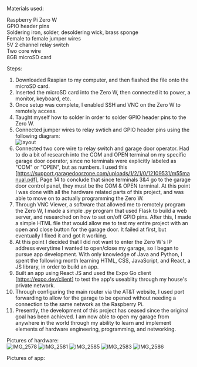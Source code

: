 Materials used:

Raspberry Pi Zero W  
GPIO header pins  
Soldering iron, solder, desoldering wick, brass sponge  
Female to female jumper wires  
5V 2 channel relay switch  
Two core wire  
8GB microSD card  

Steps:

1. Downloaded Raspian to my computer, and then flashed the file onto the microSD card.  
2. Inserted the microSD card into the Zero W, then connected it to power, a monitor, keyboard, etc.  
3. Once setup was complete, I enabled SSH and VNC on the Zero W to remotely access.  
4. Taught myself how to solder in order to solder GPIO header pins to the Zero W.  
5. Connected jumper wires to relay swtich and GPIO header pins using the following diagram:  
![layout](https://user-images.githubusercontent.com/85547196/126401893-7dd53e74-63f2-4ad2-a378-5dd02059c506.jpg)  
6. Connected two core wire to relay switch and garage door operator. Had to do a bit of research into the COM and OPEN terminal on my specific garage door operator, since no terminals were explicitly labeled as "COM" or "OPEN", but as numbers. I used this [https://support.garagedoorzone.com/uploads/1/2/1/0/12109531/m55manual.pdf], Page 14 to conclude that since terminals 3&4 go to the garage door control panel, they must be the COM & OPEN terminal. At this point I was done with all the hardware related parts of this project, and was able to move on to actually programming the Zero W.  
7. Through VNC Viewer, a software that allowed me to remotely program the Zero W, I made a simple .py program that used Flask to build a web server, and researched on how to set on/off GPIO pins. After this, I made a simple HTML file that would allow me to test my entire project with an open and close button for the garage door. It failed at first, but eventually I fixed it and got it working.  
8. At this point I decided that I did not want to enter the Zero W's IP address everytime I wanted to open/close my garage, so I began to pursue app development. With only knowledge of Java and Python, I spent the following month learning HTML, CSS, JavaScript, and React, a JS library, in order to build an app.  
9. Built an app using React JS and used the Expo Go client [https://expo.dev/client] to test the app's useablity through my house's private network.
10. Through configuring the main router via the AT&T website, I used port forwarding to allow for the garage to be opened without needing a connection to the same network as the Raspberry Pi. 
11. Presently, the development of this project has ceased since the original goal has been achieved. I am now able to open my garage from anywhere in the world through my ability to learn and implement elements of hardware engineering, programming, and networking.

Pictures of hardware:  
![IMG_2578](https://user-images.githubusercontent.com/85547196/139164978-13fc7812-fc3a-428c-9bd4-fbf8d90143d9.JPG)
![IMG_2581](https://user-images.githubusercontent.com/85547196/139164985-38d7ba84-c477-4005-93ef-e4cdcc79628a.JPG)
![IMG_2585](https://user-images.githubusercontent.com/85547196/139165014-02eb97ae-6d60-46be-b066-6be0b101a6ce.jpg)
![IMG_2583](https://user-images.githubusercontent.com/85547196/139165033-e9094fe1-a98b-46eb-8187-e2fa999d3769.JPG)
![IMG_2586](https://user-images.githubusercontent.com/85547196/139165044-aad9c2a1-0e4c-43fb-84d7-774dd72ffb3c.JPG)  
  
Pictures of app:  
